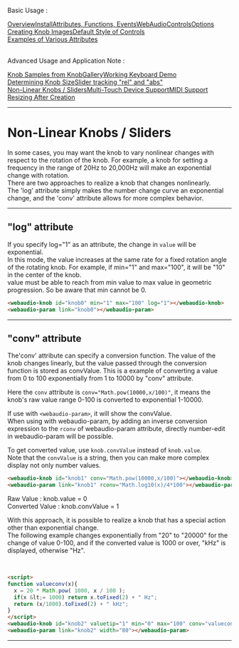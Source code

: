 <link rel="stylesheet" href="./docstyle.css">

<script>
WebAudioControlsOptions={
  useMidi:1,
  knobSrc:"../knobs/simplegray.png",
  knobSprites:100,
  knobDiameter:100,
}
</script>

<script src="../webaudio-controls.js"></script>

Basic Usage :
<div style="display:flex;width:100%;flex-wrap:wrap">
<div class="item"><a href="./index.html">Overview</a></div>
<div class="item"><a href="./install.html">Install</a></div>
<div class="item"><a href="./specs.html">Attributes, Functions, Events</a></div>
<div class="item"><a href="./options.html">WebAudioControlsOptions</a></div>
<div class="item"><a href="./knobimage.html">Creating Knob Images</a></div>
<div class="item"><a href="./defstyle.html">Default Style of Controls</a></div>
<div class="item"><a href="./example.html">Examples of Various Attributes</a></div>
</div>
<br/>

Advanced Usage and Application Note :
<div style="display:flex;width:100%;flex-wrap:wrap">
<div class="item"><a href="./knobsamples.html">Knob Samples from KnobGallery</a></div>
<div class="item"><a href="./keyboard.html">Working Keyboard Demo</a></div>
<div class="item"><a href="./knobsize.html">Determining Knob Size</a></div>
<div class="item"><a href="./tracking.html">Slider tracking "rel" and "abs"</a></div>
<div class="item cur"><a href="./nonlinear.html">Non-Linear Knobs / Sliders</a></div>
<div class="item"><a href="./multifader.html">Multi-Touch Device Support</a></div>
<div class="item"><a href="./midisupport.html">MIDI Support</a></div>
<div class="item"><a href="./resizetest.html">Resizing After Creation</a></div>
</div>

---

<script>
function input(elem){
    document.getElementById("raw").innerHTML="Raw Value : knob.value = "+elem.value;
    document.getElementById("conv").innerHTML="Converted Value : knob.convValue = "+elem.convValue;
}
function input2(elem){
    document.getElementById("raw2").innerHTML="Raw Value : knob.value = "+elem.value;
    document.getElementById("conv2").innerHTML="Converted Value : knob.convValue = "+elem.convValue;
}
</script>

# Non-Linear Knobs / Sliders

In some cases, you may want the knob to vary nonlinear changes with respect to the rotation of the knob.
For example, a knob for setting a frequency in the range of 20Hz to 20,000Hz will make an exponential change with rotation.  
There are two approaches to realize a knob that changes nonlinearly.  
The 'log' attribute simply makes the number change curve an exponential change, and the 'conv' attribute allows for more complex behavior.  

---
## "log" attribute
If you specify log="1" as an attribute, the change in `value` will be exponential.  
In this mode, the value increases at the same rate for a fixed rotation angle of the rotating knob.
For example, if min="1" and max="100", it will be "10" in the center of the knob.  
value must be able to reach from min value to max value in geometric progression. So be aware that min cannot be 0.  

<webaudio-knob id="knob0" min="1" max="100" log="1"></webaudio-knob>
<webaudio-param link="knob0"></webaudio-param>  

```html
<webaudio-knob id="knob0" min="1" max="100" log="1"></webaudio-knob>
<webaudio-param link="knob0"></webaudio-param>
```

---

## "conv" attribute

The'conv' attribute can specify a conversion function. 
The value of the knob changes linearly, but the value passed through the conversion function is stored as convValue.
This is a example of converting a value from 0 to 100 exponentially from 1 to 10000 by "conv" attribute.  

Here the `conv` attribute is `conv="Math.pow(10000,x/100)"`,
it means the knob's raw value range 0-100 is converted to exponential 1-10000.  

If use with `<webaudio-param>`, it will show the convValue.  
When using with webaudio-param, by adding an inverse conversion expression to the `rconv` of webaudio-param attribute,
directly number-edit in webaudio-param will be possible.  

To get converted value, use `knob.convValue` instead of `knob.value`.  
Note that the `convValue` is a string, then you can make more complex display not only number values.  

<webaudio-knob id="knob1" valuetip="1" conv="Math.pow(10000,x/100)" oninput="input(this)"></webaudio-knob>
<webaudio-param link="knob1" rconv="Math.log10(x)/4*100"></webaudio-param>

```html
<webaudio-knob id="knob1" conv="Math.pow(10000,x/100)"></webaudio-knob>
<webaudio-param link="knob1" rconv="Math.log10(x)/4*100"></webaudio-param>
```

<div id="raw">Raw Value : knob.value = 0</div>
<div id="conv">Converted Value : knob.convValue = 1</div>  
  
  
With this approach, it is possible to realize a knob that has a special action other than exponential change.  
The following example changes exponentially from "20" to "20000" for the change of value 0-100,
and if the converted value is 1000 or over, "kHz" is displayed, otherwise "Hz".  

<script>
function valueconv(x){
  x = 20*Math.pow(1000,x/100);
  if(x<=1000) return x.toFixed(2) + " Hz";
  return (x/1000).toFixed(2) + " kHz";
}
</script>

<webaudio-knob id="knob2" valuetip="1" min="0" max="100" conv="valueconv"></webaudio-knob>
<webaudio-param link="knob2" width="80"></webaudio-param><br/>

```html
<script>
function valueconv(x){
  x = 20 * Math.pow( 1000, x / 100 );
  if(x &lt;= 1000) return x.toFixed(2) + " Hz";
  return (x/1000).toFixed(2) + " kHz";
}
</script>
<webaudio-knob id="knob2" valuetip="1" min="0" max="100" conv="valueconv"></webaudio-knob>
<webaudio-param link="knob2" width="80"></webaudio-param>
```

---
